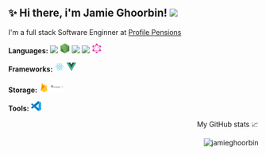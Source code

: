 <h2>✨ Hi there, i'm Jamie Ghoorbin! <img src="https://media.giphy.com/media/hvRJCLFzcasrR4ia7z/giphy.gif" width="30px"></h2>

<p>
  I'm a full stack Software Enginner at <a href="https://www.profilepensions.co.uk">Profile Pensions</a>
</p>

**Languages:**
<code><img src="https://raw.githubusercontent.com/jmnote/z-icons/master/svg/javascript.svg" width="25px"></code>
<code><img height="20" src="https://raw.githubusercontent.com/github/explore/80688e429a7d4ef2fca1e82350fe8e3517d3494d/topics/nodejs/nodejs.png"></code>
<code><img src="https://raw.githubusercontent.com/jmnote/z-icons/master/svg/java.svg" width="25px"></code>
<code><img src="https://raw.githubusercontent.com/jmnote/z-icons/master/svg/go.svg" width="25px"></code>
<code><img height="20" src="https://raw.githubusercontent.com/github/explore/5c058a388828bb5fde0bcafd4bc867b5bb3f26f3/topics/graphql/graphql.png"></code>

**Frameworks:**
<code><img height="20" src="https://raw.githubusercontent.com/github/explore/80688e429a7d4ef2fca1e82350fe8e3517d3494d/topics/react/react.png"></code>
<code><img height="20" src="https://raw.githubusercontent.com/github/explore/80688e429a7d4ef2fca1e82350fe8e3517d3494d/topics/vue/vue.png"></code>

**Storage:**
<code><img height="20" src="https://raw.githubusercontent.com/github/explore/80688e429a7d4ef2fca1e82350fe8e3517d3494d/topics/firebase/firebase.png"></code>
<code><img src="https://raw.githubusercontent.com/github/explore/80688e429a7d4ef2fca1e82350fe8e3517d3494d/topics/mongodb/mongodb.png" width="25px"></code>

**Tools:**
<code><img height="20" src="https://raw.githubusercontent.com/github/explore/80688e429a7d4ef2fca1e82350fe8e3517d3494d/topics/visual-studio-code/visual-studio-code.png"></code>

<div align="right">
  <p>My GitHub stats 📈</p> 
  <img src="https://github-readme-stats.vercel.app/api?username=JamieGhoorbin&show_icons=true&count_private=true&theme=tokyonight" alt="jamieghoorbin" />
</div>
